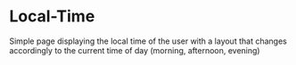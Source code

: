 # Local-Time
Simple page displaying the local time of the user with a layout that changes accordingly to the current time of day (morning, afternoon, evening)

